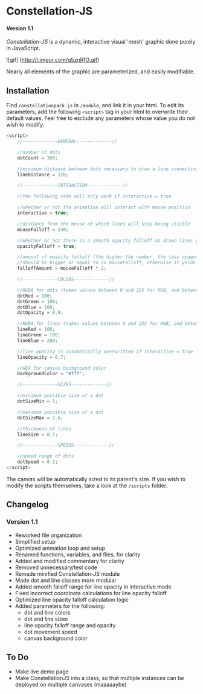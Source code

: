 # Constellation-JS
#### Version 1.1

_Constellation-JS_ is a dynamic, interactive visual 'mesh' graphic done purely in JavaScript.

![gif] (http://i.imgur.com/q5znRfO.gif)

Nearly all elements of the graphic are parameterized, and easily modifiable.

## Installation

Find `constellationpack.js` in `/module`, and link it in your html.
To edit its parameters, add the following `<script>` tag in your html to overwrite their default values.
Feel free to exclude any parameters whose value you do not wish to modify.

```javascript
<script>
	//-------------GENERAL-------------//

	//number of dots
	dotCount = 300;

	//minimum distance between dots necessary to draw a line connecting them
	lineDistance = 120;

	//-------------INTERACTION-------------//

	//the following code will only work if interactive = true

	//whether or not the animation will interact with mouse position
	interactive = true;

	//distance from the mouse at which lines will stop being visible 
	mouseFalloff = 140;

	//whether or not there is a smooth opacity falloff as drawn lines get further from mouse 
	opacityFalloff = true;

	//amount of opacity falloff (the higher the number, the less opaque things will be when further from the mouse)
	//should be bigger or equal to 2x mouseFalloff, otherwise it yelds opacity value out of 0-1 range
	falloffAmount = mouseFalloff * 2;

	//-------------COLORS-------------//

	//RGBA for dots (takes values between 0 and 255 for RGB, and between 0 and 1 for alpha)
	dotRed = 100;
	dotGreen = 100;
	dotBlue = 100;
	dotOpacity = 0.9;

	//RGBA for lines (takes values between 0 and 255 for RGB, and between 0 and 1 for alpha)
	lineRed = 100;
	lineGreen = 100;
	lineBlue = 200;

	//line opacity is automatically overwritten if interactive = true
	lineOpacity = 0.7;

	//HEX for canvas background color
	backgroundColor = "#fff";

	//-------------SIZES-------------//

	//minimum possible size of a dot
	dotSizeMin = 1;

	//maximum possible size of a dot
	dotSizeMax = 2.6;

	//thickness of lines
	lineSize = 0.7;

	//-------------SPEEDS-------------//

	//speed range of dots
	dotSpeed = 0.2;
</script>
```
The canvas will be automatically sized to its parent's size.
If you wish to modify the scripts themselves, take a look at the `/scripts` folder.

## Changelog

### Version 1.1

* Reworked file organization
* Simplified setup
* Optimized animation loop and setup
* Renamed functions, variables, and files, for clarity
* Added and modified commentary for clarity
* Removed unnecessary/test code
* Remade minified Constellation-JS module
* Made dot and line classes more modular
* Added smooth falloff range for line opacity in interactive mode
* Fixed incorrect coordinate calculations for line opacity falloff
* Optimized line opacity falloff calculation logic
* Added parameters for the following:
	* dot and line colors
	* dot and line sizes
	* line opacity falloff range and opacity
	* dot movement speed
	* canvas background color

## To Do

* Make live demo page
* Make ConstellationJS into a class, so that multiple instances can be deployed on multiple canvases (maaaaaybe)
